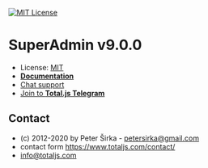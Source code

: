 [![MIT License][license-image]][license-url]

# SuperAdmin v9.0.0

- License: [MIT](license.txt)
- [__Documentation__](https://docs.totaljs.com/superadmin/)
- [Chat support](https://platform.totaljs.com/?open=messenger)
- [Join to __Total.js Telegram__](https://t.me/totalplatform)

## Contact

- (c) 2012-2020 by Peter Širka - <petersirka@gmail.com>
- contact form <https://www.totaljs.com/contact/>
- <info@totaljs.com>

[license-image]: https://img.shields.io/badge/license-MIT-blue.svg?style=flat
[license-url]: license.txt
